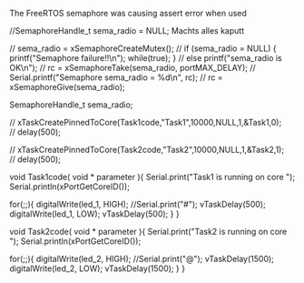 
The FreeRTOS semaphore was causing assert error when used

//SemaphoreHandle_t sema_radio = NULL;  Machts alles kaputt

  // sema_radio = xSemaphoreCreateMutex();
  // if (sema_radio = NULL)  { printf("Semaphore failure!!\n"); while(true); }
  // else printf("sema_radio is OK\n");
  // rc = xSemaphoreTake(sema_radio, portMAX_DELAY);
  // Serial.printf("Semaphore sema_radio = %d\n", rc);
// rc = xSemaphoreGive(sema_radio);
 
SemaphoreHandle_t sema_radio;


  // xTaskCreatePinnedToCore(Task1code,"Task1",10000,NULL,1,&Task1,0);                         
  // delay(500); 

  // xTaskCreatePinnedToCore(Task2code,"Task2",10000,NULL,1,&Task2,1);          
  // delay(500); 


void Task1code( void * parameter ){
  Serial.print("Task1 is running on core ");
  Serial.println(xPortGetCoreID());

  for(;;){
    digitalWrite(led_1, HIGH);
    //Serial.print("#");
    vTaskDelay(500);
    digitalWrite(led_1, LOW);
    vTaskDelay(500);
  } 
}

void Task2code( void * parameter ){
  Serial.print("Task2 is running on core ");
  Serial.println(xPortGetCoreID());

  for(;;){
    digitalWrite(led_2, HIGH);
    //Serial.print("@");
    vTaskDelay(1500);
    digitalWrite(led_2, LOW);
    vTaskDelay(1500);
  }
}
